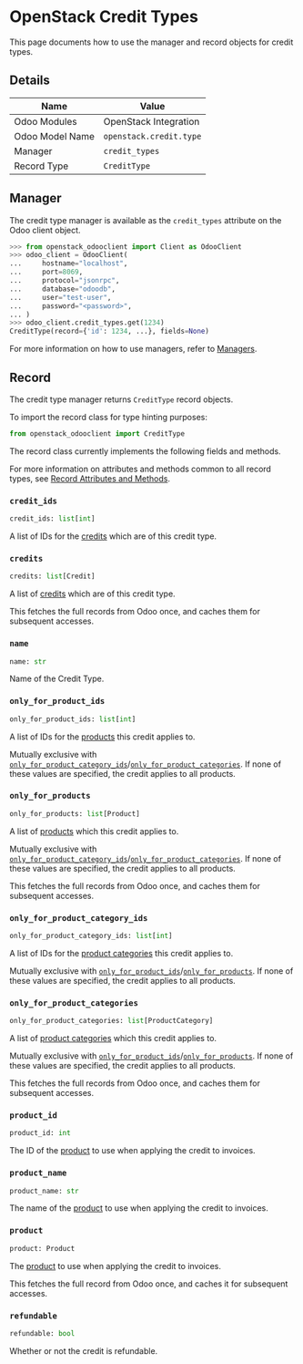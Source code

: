 # OpenStack Credit Types

This page documents how to use the manager and record objects
for credit types.

## Details

| Name            | Value                   |
|-----------------|-------------------------|
| Odoo Modules    | OpenStack Integration   |
| Odoo Model Name | `openstack.credit.type` |
| Manager         | `credit_types`          |
| Record Type     | `CreditType`            |

## Manager

The credit type manager is available as the `credit_types`
attribute on the Odoo client object.

```python
>>> from openstack_odooclient import Client as OdooClient
>>> odoo_client = OdooClient(
...     hostname="localhost",
...     port=8069,
...     protocol="jsonrpc",
...     database="odoodb",
...     user="test-user",
...     password="<password>",
... )
>>> odoo_client.credit_types.get(1234)
CreditType(record={'id': 1234, ...}, fields=None)
```

For more information on how to use managers, refer to [Managers](index.md).

## Record

The credit type manager returns `CreditType` record objects.

To import the record class for type hinting purposes:

```python
from openstack_odooclient import CreditType
```

The record class currently implements the following fields and methods.

For more information on attributes and methods common to all record types,
see [Record Attributes and Methods](index.md#attributes-and-methods).

### `credit_ids`

```python
credit_ids: list[int]
```

A list of IDs for the [credits](credit.md) which are of this credit type.

### `credits`

```python
credits: list[Credit]
```

A list of [credits](credit.md) which are of this credit type.

This fetches the full records from Odoo once,
and caches them for subsequent accesses.

### `name`

```python
name: str
```

Name of the Credit Type.

### `only_for_product_ids`

```python
only_for_product_ids: list[int]
```

A list of IDs for the [products](product.md) this credit applies to.

Mutually exclusive with
[`only_for_product_category_ids`](#only_for_product_category_ids)/[`only_for_product_categories`](#only_for_product_categories).
If none of these values are specified, the credit applies to all products.

### `only_for_products`

```python
only_for_products: list[Product]
```

A list of [products](product.md) which this credit applies to.

Mutually exclusive with
[`only_for_product_category_ids`](#only_for_product_category_ids)/[`only_for_product_categories`](#only_for_product_categories).
If none of these values are specified, the credit applies to all products.

This fetches the full records from Odoo once,
and caches them for subsequent accesses.

### `only_for_product_category_ids`

```python
only_for_product_category_ids: list[int]
```

A list of IDs for the [product categories](product-category.md) this credit applies to.

Mutually exclusive with
[`only_for_product_ids`](#only_for_product_ids)/[`only_for_products`](#only_for_products).
If none of these values are specified, the credit applies to all products.

### `only_for_product_categories`

```python
only_for_product_categories: list[ProductCategory]
```

A list of [product categories](product-category.md) which this credit applies to.

Mutually exclusive with
[`only_for_product_ids`](#only_for_product_ids)/[`only_for_products`](#only_for_products).
If none of these values are specified, the credit applies to all products.

This fetches the full records from Odoo once,
and caches them for subsequent accesses.

### `product_id`

```python
product_id: int
```

The ID of the [product](product.md) to use when applying
the credit to invoices.

### `product_name`

```python
product_name: str
```

The name of the [product](product.md) to use when applying
the credit to invoices.

### `product`

```python
product: Product
```

The [product](product.md) to use when applying the credit to invoices.

This fetches the full record from Odoo once,
and caches it for subsequent accesses.

### `refundable`

```python
refundable: bool
```

Whether or not the credit is refundable.
